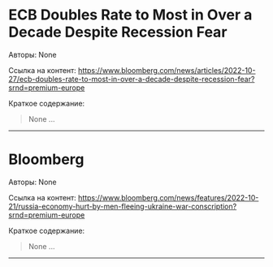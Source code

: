 # ECB Doubles Rate to Most in Over a Decade Despite Recession Fear

Авторы: 
None

Ссылка на контент: 
https://www.bloomberg.com/news/articles/2022-10-27/ecb-doubles-rate-to-most-in-over-a-decade-despite-recession-fear?srnd=premium-europe

Краткое содержание: 

<blockquote>
None       ...       
</blockquote>

---

# Bloomberg

Авторы: 
None

Ссылка на контент: 
https://www.bloomberg.com/news/features/2022-10-21/russia-economy-hurt-by-men-fleeing-ukraine-war-conscription?srnd=premium-europe

Краткое содержание: 

<blockquote>
None       ...       
</blockquote>

---

